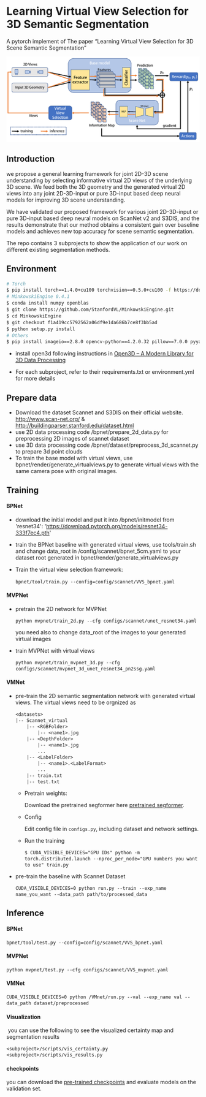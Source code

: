# Learning Virtual View Selection for 3D Semantic Segmentation
A pytorch implement of The paper “Learning Virtual View Selection for 3D Scene Semantic Segmentation”

![Framework Fig](docs/pipeline.png)

## Introduction

we propose a general learning framework for joint 2D-3D scene understanding by selecting informative virtual 2D views of the underlying 3D scene. We feed both the 3D geometry and the generated virtual 2D views into any joint 2D-3D-input or pure 3D-input based deep neural models for improving 3D scene understanding. 

We have validated our proposed framework for various joint 2D-3D-input or pure 3D-input based deep neural models on ScanNet v2 and S3DIS, and the results demonstrate that our method obtains a consistent gain over baseline models and achieves new top accuracy for scene semantic segmentation.

The repo contains 3 subprojects to show the application of our work on different existing segmentation methods.

## Environment


```bash
# Torch
$ pip install torch==1.4.0+cu100 torchvision==0.5.0+cu100 -f https://download.pytorch.org/whl/torch_stable.html
# MinkowskiEngine 0.4.1
$ conda install numpy openblas
$ git clone https://github.com/StanfordVL/MinkowskiEngine.git
$ cd MinkowskiEngine
$ git checkout f1a419cc5792562a06df9e1da686b7ce8f3bb5ad
$ python setup.py install
# Others
$ pip install imageio==2.8.0 opencv-python==4.2.0.32 pillow==7.0.0 pyyaml==5.3 scipy==1.4.1 sharedarray==3.2.0 tensorboardx==2.0 tqdm==4.42.1
```

- install open3d following instructions in [Open3D – A Modern Library for 3D Data Processing](https://www.open3d.org/)

- For each subproject, refer to their requirements.txt or environment.yml for more details



## Prepare data

- Download the dataset Scannet and S3DIS on their official website. http://www.scan-net.org/ & http://buildingparser.stanford.edu/dataset.html
- use 2D data processing code /bpnet/prepare_2d_data.py for preprocessing 2D images of scannet dataset
- use 3D data processing code /bpnet/dataset/preprocess_3d_scannet.py to prepare 3d point clouds
- To train the base model with virtual views,  use bpnet/render/generate_virtualviews.py to generate virtual views with the same camera pose with original images.

## Training

#### BPNet

- download the initial model and put it into /bpnet/initmodel from 'resnet34': 'https://download.pytorch.org/models/resnet34-333f7ec4.pth'

- train the BPNet baseline with generated virtual views, use tools/train.sh and change data_root in /config/scannet/bpnet_5cm.yaml to your dataset root generated in bpnet/render/generate_virtualviews.py

- Train the virtual view selection framework:

  ​	`bpnet/tool/train.py --config=config/scannet/VVS_bpnet.yaml`

#### MVPNet

- pretrain the 2D network for MVPNet

  ```
  python mvpnet/train_2d.py --cfg configs/scannet/unet_resnet34.yaml
  ```

  you need also to change data_root of the images to your generated virtual images

- train MVPNet with virtual views

  ```
  python mvpnet/train_mvpnet_3d.py --cfg configs/scannet/mvpnet_3d_unet_resnet34_pn2ssg.yaml
  ```

#### VMNet

- pre-train the 2D semantic segmentation network with generated virtual views. The virtual views need to be orgnized as

  ```
  <datasets>
  |-- Scannet_virtual
      |-- <RGBFolder>
          |-- <name1>.jpg
      |-- <DepthFolder>
          |-- <name1>.jpg
          ...
      |-- <LabelFolder>
          |-- <name1>.<LabelFormat>
          ...
      |-- train.txt
      |-- test.txt
  ```

  

  - Pretrain weights:

    Download the pretrained segformer here [pretrained segformer](https://drive.google.com/drive/folders/10XgSW8f7ghRs9fJ0dE-EV8G2E_guVsT5?usp=sharing).

  - Config

    Edit config file in `configs.py`, including dataset and network settings.

  - Run the training

    ```
    $ CUDA_VISIBLE_DEVICES="GPU IDs" python -m torch.distributed.launch --nproc_per_node="GPU numbers you want to use" train.py
    ```

- pre-train the baseline with Scannet Dataset

  ```
  CUDA_VISIBLE_DEVICES=0 python run.py --train --exp_name name_you_want --data_path path/to/processed_data
  ```

  

## Inference

#### BPNet

```
bpnet/tool/test.py --config=config/scannet/VVS_bpnet.yaml
```

#### MVPNet

```
python mvpnet/test.py --cfg configs/scannet/VVS_mvpnet.yaml
```

#### VMNet

```
CUDA_VISIBLE_DEVICES=0 python /VMnet/run.py --val --exp_name val --data_path dataset/preprocessed
```

#### Visualization

​	you can use the following to see the visualized certainty map and segmentation results

```
<subproject>/scripts/vis_certainty.py
<subproject>/scripts/vis_results.py
```

#### checkpoints

you can download the [pre-trained checkpoints](https://cloud.tsinghua.edu.cn/d/bf0f7a4a6c1c456d9262/) and evaluate models on the validation set.

